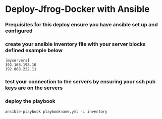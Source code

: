 # Deploy-Jfrog-Docker with Ansible
### Prequisites for this deploy ensure you have ansible set up and configured 
### create your ansible inventory file with your server blocks defined example below 
```
[myservers]
192.168.198.10
192.888.222.11
```
### test your connection to the servers by ensuring your ssh pub keys are on the servers 

### deploy the playbook 
```
ansible-playbook playbookname.yml -i inventory
```

